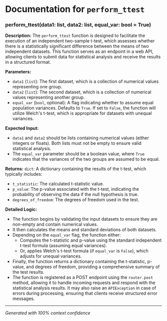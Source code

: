 # Documentation for `perform_ttest`

### perform_ttest(data1: list, data2: list, equal_var: bool = True)

**Description:**
The `perform_ttest` function is designed to facilitate the execution of an independent two-sample t-test, which assesses whether there is a statistically significant difference between the means of two independent datasets. This function serves as an endpoint in a web API, allowing clients to submit data for statistical analysis and receive the results in a structured format.

**Parameters:**
- `data1` (`list`): The first dataset, which is a collection of numerical values representing one group.
- `data2` (`list`): The second dataset, which is a collection of numerical values representing another group.
- `equal_var` (`bool`, optional): A flag indicating whether to assume equal population variances. Defaults to `True`. If set to `False`, the function will utilize Welch's t-test, which is appropriate for datasets with unequal variances.

**Expected Input:**
- `data1` and `data2` should be lists containing numerical values (either integers or floats). Both lists must not be empty to ensure valid statistical analysis.
- The `equal_var` parameter should be a boolean value, where `True` indicates that the variances of the two groups are assumed to be equal.

**Returns:**
`dict`: A dictionary containing the results of the t-test, which typically includes:
- `t_statistic`: The calculated t-statistic value.
- `p_value`: The p-value associated with the t-test, indicating the probability of observing the data if the null hypothesis is true.
- `degrees_of_freedom`: The degrees of freedom used in the test.

**Detailed Logic:**
- The function begins by validating the input datasets to ensure they are non-empty and contain numerical values.
- It then calculates the means and standard deviations of both datasets.
- Depending on the `equal_var` flag, the function either:
  - Computes the t-statistic and p-value using the standard independent t-test formula (assuming equal variances).
  - Or, applies Welch's t-test formula (if `equal_var` is `False`), which adjusts for unequal variances.
- Finally, the function returns a dictionary containing the t-statistic, p-value, and degrees of freedom, providing a comprehensive summary of the test results.
- The function is registered as a POST endpoint using the `router.post` method, allowing it to handle incoming requests and respond with the statistical analysis results. It may also raise an `APIException` in case of errors during processing, ensuring that clients receive structured error messages.

---
*Generated with 100% context confidence*
